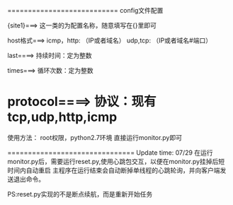 ===========================
config文件配置

{site1}===>
这一类的为配置名称，随意填写在{}里即可

host格式===>
icmp，http:   （IP或者域名）
udp,tcp:  （IP或者域名#端口） 

last====>
持续时间：定为整数

times===>
循环次数：定为整数


protocol====>
协议：现有tcp,udp,http,icmp
===============================

使用方法：
root权限，python2.7环境
直接运行monitor.py即可

===============================
Update time: 07/29
在运行monitor.py后，需要运行reset.py,使用心跳包交互，以便在monitor.py挂掉后短时间内自动重启
主程序在运行结束会自动断掉单线程的心跳轮询，并向客户端发送退出命令。

PS:reset.py实现的不是断点续航，而是重新开始任务








